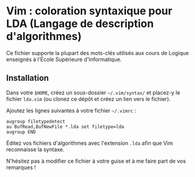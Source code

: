 # Vim : coloration syntaxique pour LDA (Langage de description d'algorithmes)

Ce fichier supporte la plupart des mots-clés utilisés aux cours de Logique
enseignés à l'École Supérieure d'Informatique.

## Installation

Dans votre `$HOME`, créez un sous-dossier `~/.vim/syntax/` et placez-y le fichier `lda.vim` (ou clonez ce dépôt et créez un lien vers le fichier).

Ajoutez les lignes suivantes à votre fichier `~/.vimrc` :

```
augroup filetypedetect
au BufRead,BufNewFile *.lda set filetype=lda
augroup END
```

Éditez vos fichiers d'algorithmes avec l'extension `.lda` afin que Vim reconnaisse la syntaxe.

N'hésitez pas à modifier ce fichier à votre guise et à me faire part de vos remarques !
